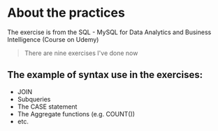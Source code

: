 # About the practices

The exercise is from the SQL - MySQL for Data Analytics and Business Intelligence  (Course on Udemy)

> There are nine exercises I've done now

## The example of syntax use in the exercises:
- JOIN
- Subqueries
- The CASE statement
- The Aggregate functions (e.g. COUNT())
- etc.
